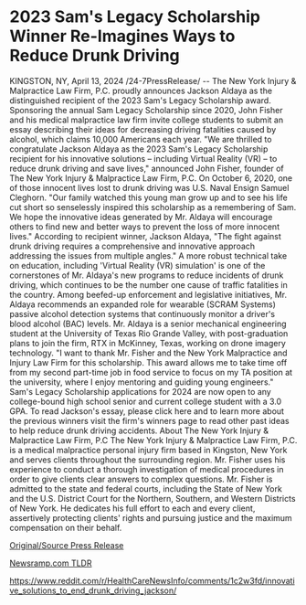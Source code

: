 # 2023 Sam's Legacy Scholarship Winner Re-Imagines Ways to Reduce Drunk Driving

KINGSTON, NY, April 13, 2024 /24-7PressRelease/ -- The New York Injury & Malpractice Law Firm, P.C. proudly announces Jackson Aldaya as the distinguished recipient of the 2023 Sam's Legacy Scholarship award. Sponsoring the annual Sam Legacy Scholarship since 2020, John Fisher and his medical malpractice law firm invite college students to submit an essay describing their ideas for decreasing driving fatalities caused by alcohol, which claims 10,000 Americans each year.  "We are thrilled to congratulate Jackson Aldaya as the 2023 Sam's Legacy Scholarship recipient for his innovative solutions – including Virtual Reality (VR) – to reduce drunk driving and save lives," announced John Fisher, founder of The New York Injury & Malpractice Law Firm, P.C.   On October 6, 2020, one of those innocent lives lost to drunk driving was U.S. Naval Ensign Samuel Cleghorn. "Our family watched this young man grow up and to see his life cut short so senselessly inspired this scholarship as a remembering of Sam. We hope the innovative ideas generated by Mr. Aldaya will encourage others to find new and better ways to prevent the loss of more innocent lives."   According to recipient winner, Jackson Aldaya, "The fight against drunk driving requires a comprehensive and innovative approach addressing the issues from multiple angles."   A more robust technical take on education, including 'Virtual Reality (VR) simulation' is one of the cornerstones of Mr. Aldaya's new programs to reduce incidents of drunk driving, which continues to be the number one cause of traffic fatalities in the country. Among beefed-up enforcement and legislative initiatives, Mr. Aldaya recommends an expanded role for wearable (SCRAM Systems) passive alcohol detection systems that continuously monitor a driver's blood alcohol (BAC) levels.   Mr. Aldaya is a senior mechanical engineering student at the University of Texas Rio Grande Valley, with post-graduation plans to join the firm, RTX in McKinney, Texas, working on drone imagery technology.  "I want to thank Mr. Fisher and the New York Malpractice and Injury Law Firm for this scholarship. This award allows me to take time off from my second part-time job in food service to focus on my TA position at the university, where I enjoy mentoring and guiding young engineers."  Sam's Legacy Scholarship applications for 2024 are now open to any college-bound high school senior and current college student with a 3.0 GPA.   To read Jackson's essay, please click here and to learn more about the previous winners visit the firm's winners page to read other past ideas to help reduce drunk driving accidents.  About The New York Injury & Malpractice Law Firm, P.C The New York Injury & Malpractice Law Firm, P.C. is a medical malpractice personal injury firm based in Kingston, New York and serves clients throughout the surrounding region. Mr. Fisher uses his experience to conduct a thorough investigation of medical procedures in order to give clients clear answers to complex questions. Mr. Fisher is admitted to the state and federal courts, including the State of New York and the U.S. District Court for the Northern, Southern, and Western Districts of New York. He dedicates his full effort to each and every client, assertively protecting clients' rights and pursuing justice and the maximum compensation on their behalf. 

[Original/Source Press Release](https://www.24-7pressrelease.com/press-release/510028/2023-sams-legacy-scholarship-winner-re-imagines-ways-to-reduce-drunk-driving)
                    

[Newsramp.com TLDR](None) 

https://www.reddit.com/r/HealthCareNewsInfo/comments/1c2w3fd/innovative_solutions_to_end_drunk_driving_jackson/